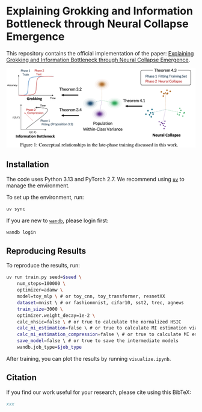 # Explaining Grokking and Information Bottleneck through Neural Collapse Emergence

This repository contains the official implementation of the paper: [Explaining Grokking and Information Bottleneck through Neural Collapse Emergence]().

<p align="center">
    <img src="https://github.com/keitaroskmt/collapse-dynamics/blob/1c4dc4f2a61d17a5202ffdce2f8d841e6cecc882/img/figure1.png">
<!p>

## Installation

The code uses Python 3.13 and PyTorch 2.7.
We recommend using [`uv`](https://docs.astral.sh/uv/getting-started/installation/) to manage the environment.

To set up the environment, run:

```bash
uv sync
```

If you are new to [`wandb`](https://wandb.ai/site), please login first:

```bash
wandb login
```

## Reproducing Results

To reproduce the results, run:

```bash
uv run train.py seed=$seed \
    num_steps=100000 \
    optimizer=adamw \
    model=toy_mlp \ # or toy_cnn, toy_transformer, resnetXX
    dataset=mnist \ # or fashionmnist, cifar10, sst2, trec, agnews
    train_size=3000 \
    optimizer.weight_decay=1e-2 \
    calc_nhsic=false \ # or true to calculate the normalized HSIC
    calc_mi_estimation=false \ # or true to calculate MI estimation via KDE, which is not used in the paper
    calc_mi_estimation_compression=false \ # or true to calculate MI estimation via autoencoder
    save_model=false \ # or true to save the intermediate models
    wandb.job_type=$job_type
```

After training, you can plot the results by running `visualize.ipynb`.

## Citation

If you find our work useful for your research, please cite using this BibTeX:

```BibTeX
xxx
```
